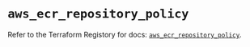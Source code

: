 # `aws_ecr_repository_policy`

Refer to the Terraform Registory for docs: [`aws_ecr_repository_policy`](https://registry.terraform.io/providers/hashicorp/aws/5.8.0/docs/resources/ecr_repository_policy).
